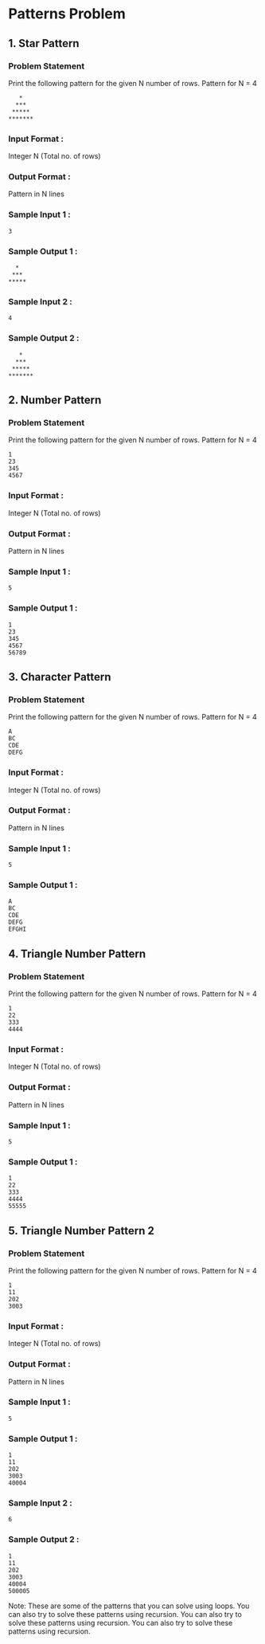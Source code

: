 
# Patterns Problem
## 1. Star Pattern
### Problem Statement
Print the following pattern for the given N number of rows.
Pattern for N = 4
```
   *
  ***
 *****
*******
```

### Input Format :
Integer N (Total no. of rows)
### Output Format :
Pattern in N lines
### Sample Input 1 :
```
3
```
### Sample Output 1 :
```
  *
 ***
*****
```

### Sample Input 2 :
```
4
```
### Sample Output 2 :
```
   *
  ***
 *****
*******
```

## 2. Number Pattern
### Problem Statement
Print the following pattern for the given N number of rows.
Pattern for N = 4
```
1
23
345
4567
```

### Input Format :
Integer N (Total no. of rows)
### Output Format :
Pattern in N lines
### Sample Input 1 :
```
5
```
### Sample Output 1 :
```
1
23
345
4567
56789
```

## 3. Character Pattern
### Problem Statement
Print the following pattern for the given N number of rows.
Pattern for N = 4
```
A
BC
CDE
DEFG
```

### Input Format :
Integer N (Total no. of rows)
### Output Format :
Pattern in N lines
### Sample Input 1 :
```
5
```
### Sample Output 1 :
```
A
BC
CDE
DEFG
EFGHI
```

## 4. Triangle Number Pattern
### Problem Statement
Print the following pattern for the given N number of rows.
Pattern for N = 4
```
1
22
333
4444
```

### Input Format :
Integer N (Total no. of rows)
### Output Format :
Pattern in N lines
### Sample Input 1 :
```
5
```
### Sample Output 1 :
```
1
22
333
4444
55555
```

## 5. Triangle Number Pattern 2
### Problem Statement
Print the following pattern for the given N number of rows.
Pattern for N = 4
```
1
11
202
3003
```

### Input Format :
Integer N (Total no. of rows)
### Output Format :
Pattern in N lines
### Sample Input 1 :
```
5
```
### Sample Output 1 :
```
1
11
202
3003
40004
```
### Sample Input 2 :
```
6
```
### Sample Output 2 :
```
1
11
202
3003
40004
500005
```

Note: These are some of the patterns that you can solve using loops. You can also try to solve these patterns using recursion. You can also try to solve these patterns using recursion. You can also try to solve these patterns using recursion.
